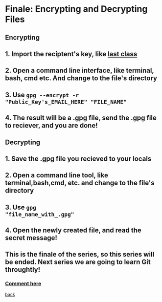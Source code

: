 # Finale: Encrypting and Decrypting Files
## **Encrypting**
## 1. Import the reciptent's key, like [last class](https://qqiumax.github.io/blog/signing-files-and-verify/)
## 2. Open a command line interface, like terminal, bash, cmd etc. And change to the file's directory
## 3. Use <code>gpg --encrypt -r "Public_Key's_EMAIL_HERE" "FILE_NAME"</code>
## 4. The result will be a .gpg file, send the .gpg file to reciever, and you are done!
## **Decrypting**
## 1. Save the .gpg file you recieved to your locals
## 2. Open a command line tool, like terminal,bash,cmd, etc. and change to the file's directory
## 3. Use <code>gpg "file_name_with_.gpg"</code>
## 4. Open the newly created file, and read the secret message!
## This is the finale of the series, so this series will be ended. Next series we are going to learn Git throughtly!

### **[Comment here](https://qqiumax.github.io/comment/)**
[back](https://qqiumax.github.io/blog/)

